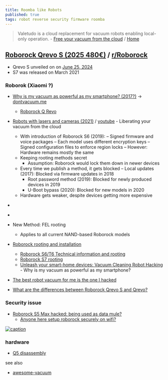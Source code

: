 ```yaml
---
title: Roomba like Robots
published: true
tags: robot reverse security firmware roomba
---
```

> Valetudo is a cloud replacement for vacuum robots enabling local-only operation. - [Free your vacuum from the cloud](https://github.com/Hypfer/Valetudo) / [Home](https://valetudo.cloud/pages/companion_apps/valeronoi.html)

## [Roborock Qrevo S (2025 480€)](https://www.amazon.fr/dp/B0D4YK2CQW) / [ r/Roborock](https://www.reddit.com/r/Roborock/)

- Qrevo S unveiled on on [June 25, 2024](https://www.reddit.com/r/Roborock/comments/1c7kax7/comparison_of_models_2024/)
- S7 was released on March 2021

### Roborok (Xiaomi ?)

- [Why is my vacuum as powerful as my smartphone? (2017?)](https://media.ccc.de/v/34c3-9147-unleash_your_smart-home_devices_vacuum_cleaning_robot_hacking) -> [dontvacuum.me](https://www.dontvacuum.me/)
	- [Roborock Q Revo](https://robotinfo.dev/detail_roborock.vacuum.a75_0.html)
- [Robots with lasers and cameras (2021)](https://dontvacuum.me/talks/DEFCON29/DEFCON29-vacuum-robots.pdf) / [youtube](https://www.youtube.com/playlist?list=PL9PoaNtZCJRYiwGlHVpGZdVqPKQ2mo57k) - Liberating your vacuum from the cloud
	- With introduction of Roborock S6 (2019):
    	– Signed firmware and voice packages
        – Each model uses different encryption keys
        – Signed configuration files to enforce region locks
        – However: Hardware remains mostly the same
    - Keeping rooting methods secret
    	- Assumption: Roborock would lock them down in newer devices
    - Every time we publish a method, it gets blocked
    	– Local updates (2017): Blocked via firmware updates in 2018
        - Root password method (2019): Blocked for newly produced devices in 2019
        - U-Boot bypass (2020): Blocked for new models in 2020
    - Hardware gets weaker, despite devices getting more expensive
- []()
- []()
    
- New Method: FEL rooting
	- Applies to all current NAND-based Roborock models
        
- [Roborock rooting and installation](https://valetudo.cloud/pages/installation/roborock.html)
	- [Roborock S6/T6 Technical information and rooting](https://www.youtube.com/watch?v=r_04K5SPEXI)
    - [Roborock S7 rooting](https://www.reddit.com/r/Roborock/comments/vlvep2/roborock_s7_rootingvaletudo_tutorial/)
    - [Unleash your smart-home devices: Vacuum Cleaning Robot Hacking ](https://media.ccc.de/v/34c3-9147-unleash_your_smart-home_devices_vacuum_cleaning_robot_hacking) - Why is my vacuum as powerful as my smartphone? 
- [The best robot vacuum for me is the one I hacked](https://www.theverge.com/23934731/valetudo-robot-vacuum-hacking)

- [What are the differences between Roborock Qrevo S and Qrevo?](https://support.roborock.com/hc/en-us/articles/33953752924697-What-are-the-differences-between-Roborock-Qrevo-S-and-Qrevo)

### Security issue

- [Roborock S5 Max hacked: being used as data mule?](https://www.reddit.com/r/Roborock/comments/kpvrj5/roborock_s5_max_hacked_being_used_as_data_mule/)
	- [Anyone here setup roborock securely on wifi?](https://www.reddit.com/r/Roborock/comments/q321g6/anyone_here_setup_roborock_securely_on_wifi_seems/)

[![caption](https://valetudo.cloud/pages/installation/img/s5e_mainboard_fel_root.jpg) ](https://valetudo.cloud/pages/installation/roborock.html)

### hardware
- [Q5 disassembly](https://www.reddit.com/r/Roborock/comments/1bzfmlo/q5_disassembly_to_access_parts_for_repair_images/)

see also
- [awesome-vacuum](https://github.com/awesome-vacuum/awesome-vacuum?tab=readme-ov-file#awesome-vacuum)
